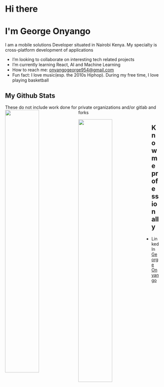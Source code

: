 # Hi there

# I'm George Onyango
I am a mobile solutions Developer situated in Nairobi Kenya. My specialty is cross-platform development of applications
 - I’m looking to collaborate on interesting tech related projects
 - I’m currently learning React, AI and Machine Learning
 -  How to reach me: onyangogeorge954@gmail.com
 - Fun fact: I love music(esp. the 2010s Hiphop). During my free time, I love playing basketball

## My Github Stats
These do not include work done for private organizations and/or gitlab and forks
<img align = "left" width = "47%" src = "https://github-readme-stats.vercel.app/api?username=George-Onyango&show_icons=true&theme=radical"/>

<img align = "left" width = "47%" src = "https://github-readme-stats.vercel.app/api/top-langs/?username=George-Onyango&layout=compact"/> 

## Know me professionally

- LinkedIn <a href ="https://www.linkedin.com/in/george-onyango-78069b214/"> George Onyango</a>


